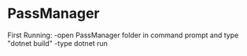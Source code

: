 # PassManager

First Running:
  -open PassManager folder in command prompt and type "dotnet build"
  -type dotnet run
